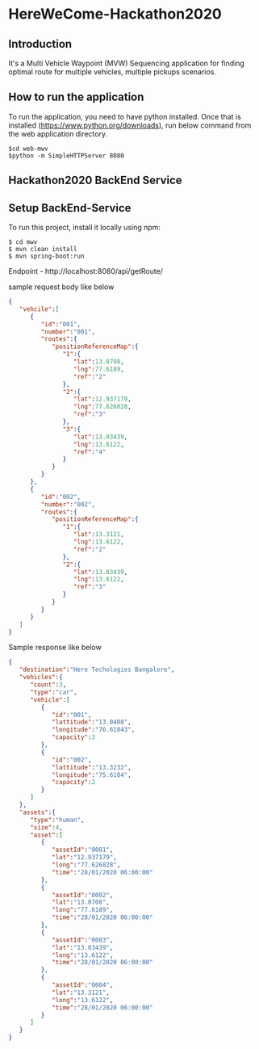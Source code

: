 # HereWeCome-Hackathon2020
## Introduction
It's a Multi Vehicle Waypoint (MVW) Sequencing application for finding optimal route for multiple vehicles, multiple pickups scenarios.

## How to run the application
To run the application, you need to have python installed. Once that is installed (https://www.python.org/downloads), run below command from the web application directory.

```
$cd web-mwv
$python -m SimpleHTTPServer 8080
```

## Hackathon2020 BackEnd Service

## Setup BackEnd-Service
To run this project, install it locally using npm:

```
$ cd mwv
$ mvn clean install 
$ mvn spring-boot:run
```

Endpoint - http://localhost:8080/api/getRoute/

sample request body like below

```json
{ 
   "vehcile":[ 
      { 
         "id":"001",
         "number":"001",
         "routes":{ 
            "positionReferenceMap":{ 
               "1":{ 
                  "lat":13.0708,
                  "lng":77.6189,
                  "ref":"2"
               },
               "2":{ 
                  "lat":12.937179,
                  "lng":77.626828,
                  "ref":"3"
               },
               "3":{ 
                  "lat":13.03439,
                  "lng":13.6122,
                  "ref":"4"
               }
            }
         }
      },
      { 
         "id":"002",
         "number":"002",
         "routes":{ 
            "positionReferenceMap":{ 
               "1":{ 
                  "lat":13.3121,
                  "lng":13.6122,
                  "ref":"2"
               },
               "2":{ 
                  "lat":13.03439,
                  "lng":13.6122,
                  "ref":"3"
               }
            }
         }
      }
   ]
}

```



Sample response like below
```json
{ 
   "destination":"Here Techologies Bangalore",
   "vehicles":{ 
      "count":3,
      "type":"car",
      "vehicle":[ 
         { 
            "id":"001",
            "lattitude":"13.0408",
            "longitude":"76.61843",
            "capacity":3
         },
         { 
            "id":"002",
            "lattitude":"13.3232",
            "longitude":"75.6184",
            "capacity":2
         }
      ]
   },
   "assets":{ 
      "type":"human",
      "size":4,
      "asset":[ 
         { 
            "assetId":"0001",
            "lat":"12.937179",
            "long":"77.626828",
            "time":"28/01/2020 06:00:00"
         },
         { 
            "assetId":"0002",
            "lat":"13.0708",
            "long":"77.6189",
            "time":"28/01/2020 06:00:00"
         },
         { 
            "assetId":"0003",
            "lat":"13.03439",
            "long":"13.6122",
            "time":"28/01/2020 06:00:00"
         },
         { 
            "assetId":"0004",
            "lat":"13.3121",
            "long":"13.6122",
            "time":"28/01/2020 06:00:00"
         }
      ]
   }
}

```



